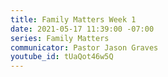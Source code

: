 ```yaml
---
title: Family Matters Week 1
date: 2021-05-17 11:39:00 -07:00
series: Family Matters
communicator: Pastor Jason Graves
youtube_id: tUaQot46w5Q
---
```


